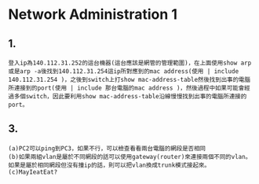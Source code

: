 # Network Administration 1
## 1.
    登入ip為140.112.31.252的這台機器(這台應該是網管的管理範圍)，在上面使用show arp或是arp -a後找到140.112.31.254這ip所對應到的mac address(使用 | include 140.112.31.254 )，之後到switch上打show mac-address-table然後找到出事的電腦所連接到的port(使用 | include 那台電腦的mac address )，然後過程中如果可能會經過多個switch，因此要利用show mac-address-table沿線慢慢找到出事的電腦所連接的port。
## 3.
    (a)PC2可以ping到PC3，如果不行，可以檢查看看兩台電腦的網段是否相同
    (b)如果兩組vlan是屬於不同網段的話可以使用gateway(router)來連接兩個不同的vlan。如果是屬於相同網段但沒有撞ip的話，則可以把vlan換成trunk模式接起來。
    (c)MayIeatEat?